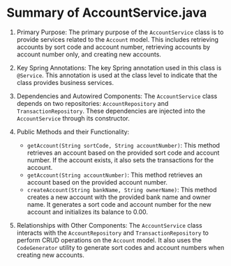 # Summary of AccountService.java

1. Primary Purpose: The primary purpose of the `AccountService` class is to provide services related to the `Account` model. This includes retrieving accounts by sort code and account number, retrieving accounts by account number only, and creating new accounts.

2. Key Spring Annotations: The key Spring annotation used in this class is `@Service`. This annotation is used at the class level to indicate that the class provides business services.

3. Dependencies and Autowired Components: The `AccountService` class depends on two repositories: `AccountRepository` and `TransactionRepository`. These dependencies are injected into the `AccountService` through its constructor.

4. Public Methods and their Functionality:
   - `getAccount(String sortCode, String accountNumber)`: This method retrieves an account based on the provided sort code and account number. If the account exists, it also sets the transactions for the account.
   - `getAccount(String accountNumber)`: This method retrieves an account based on the provided account number.
   - `createAccount(String bankName, String ownerName)`: This method creates a new account with the provided bank name and owner name. It generates a sort code and account number for the new account and initializes its balance to 0.00.

5. Relationships with Other Components: The `AccountService` class interacts with the `AccountRepository` and `TransactionRepository` to perform CRUD operations on the `Account` model. It also uses the `CodeGenerator` utility to generate sort codes and account numbers when creating new accounts.